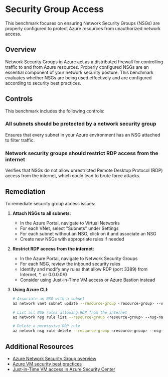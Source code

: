# Security Group Access

This benchmark focuses on ensuring Network Security Groups (NSGs) are properly configured to protect Azure resources from unauthorized network access.

## Overview

Network Security Groups in Azure act as a distributed firewall for controlling traffic to and from Azure resources. Properly configured NSGs are an essential component of your network security posture. This benchmark evaluates whether NSGs are being used effectively and are configured according to security best practices.

## Controls

This benchmark includes the following controls:

### All subnets should be protected by a network security group
Ensures that every subnet in your Azure environment has an NSG attached to filter traffic.

### Network security groups should restrict RDP access from the internet
Verifies that NSGs do not allow unrestricted Remote Desktop Protocol (RDP) access from the internet, which could lead to brute force attacks.

## Remediation

To remediate security group access issues:

1. **Attach NSGs to all subnets**:
   - In the Azure Portal, navigate to Virtual Networks
   - For each VNet, select "Subnets" under Settings
   - For each subnet without an NSG, click on it and associate an NSG
   - Create new NSGs with appropriate rules if needed

2. **Restrict RDP access from the internet**:
   - In the Azure Portal, navigate to Network Security Groups
   - For each NSG, review the inbound security rules
   - Identify and modify any rules that allow RDP (port 3389) from Internet, *, or 0.0.0.0/0
   - Consider using Just-in-Time VM access or Azure Bastion instead

3. **Using Azure CLI**:
   ```bash
   # Associate an NSG with a subnet
   az network vnet subnet update --resource-group <resource-group> --vnet-name <vnet-name> --name <subnet-name> --network-security-group <nsg-name>
   
   # List all NSG rules allowing RDP from the internet
   az network nsg rule list --resource-group <resource-group> --nsg-name <nsg-name> --query "[?destinationPortRange=='3389' && (sourceAddressPrefix=='*' || sourceAddressPrefix=='0.0.0.0/0' || sourceAddressPrefix=='Internet')].{Name:name, Priority:priority, Source:sourceAddressPrefix, Port:destinationPortRange}" --output table
   
   # Delete a permissive RDP rule
   az network nsg rule delete --resource-group <resource-group> --nsg-name <nsg-name> --name <rule-name>
   ```

## Additional Resources

- [Azure Network Security Group overview](https://learn.microsoft.com/en-us/azure/virtual-network/network-security-groups-overview)
- [Azure VM security best practices](https://learn.microsoft.com/en-us/azure/security/fundamentals/virtual-machines-overview)
- [Just-in-Time VM access in Azure Security Center](https://learn.microsoft.com/en-us/azure/defender-for-cloud/just-in-time-access-overview) 